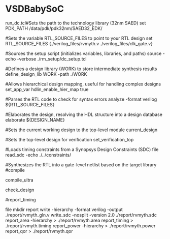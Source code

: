 # VSDBabySoC

run_dc.tcl#Sets the path to the technology library (32nm SAED)
set PDK_PATH /data/pdk/pdk32nm/SAED32_EDK/

#Sets the variable RTL_SOURCE_FILES to point to your RTL design
set RTL_SOURCE_FILES {./verilog_files/rvmyth.v ./verilog_files/clk_gate.v}

#Sources the setup script (initializes variables, libraries, and paths)
source -echo -verbose ./rm_setup/dc_setup.tcl

#Defines a design library (WORK) to store intermediate synthesis results
define_design_lib WORK -path ./WORK

#Allows hierarchical design mapping, useful for handling complex designs
set_app_var hdlin_enable_hier_map true

#Parses the RTL code to check for syntax errors
analyze -format verilog ${RTL_SOURCE_FILES}

#Elaborates the design, resolving the HDL structure into a design database
elaborate ${DESIGN_NAME}

#Sets the current working design to the top-level module
current_design

#Sets the top-level design for verification
set_verification_top

#Loads timing constraints from a Synopsys Design Constraints (SDC) file
read_sdc -echo ./../constraints/

#Synthesizes the RTL into a gate-level netlist based on the target library
#compile

compile_ultra


check_design

#report_timing

file mkdir report
write -hierarchy -format verilog -output ./report/rvmyth_gln.v
write_sdc -nosplit -version 2.0 ./report/rvmyth.sdc
report_area -hierarchy > ./report/rvmyth.area
report_timing > ./report/rvmyth.timing
report_power -hierarchy > ./report/rvmyth.power
report_qor > ./report/rvmyth.qor

